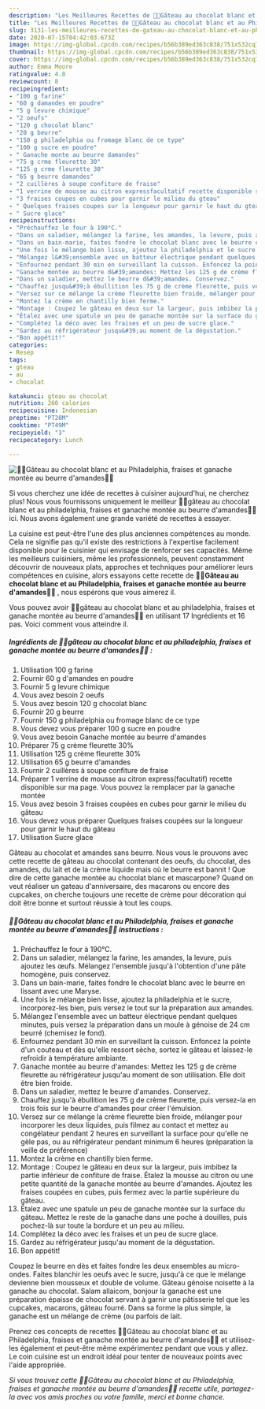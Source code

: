 ```yaml
---
description: "Les Meilleures Recettes de 🍰🍓Gâteau au chocolat blanc et au Philadelphia, fraises et ganache montée au beurre d&amp;#39;amandes🍓🍰"
title: "Les Meilleures Recettes de 🍰🍓Gâteau au chocolat blanc et au Philadelphia, fraises et ganache montée au beurre d&amp;#39;amandes🍓🍰"
slug: 3131-les-meilleures-recettes-de-gateau-au-chocolat-blanc-et-au-philadelphia-fraises-et-ganache-montee-au-beurre-d-and-39-amandes
date: 2020-07-15T04:42:03.673Z
image: https://img-global.cpcdn.com/recipes/b56b389ed363c838/751x532cq70/🍰🍓gateau-au-chocolat-blanc-et-au-philadelphia-fraises-et-ganache-montee-au-beurre-damandes🍓🍰-photo-principale-de-la-recette.jpg
thumbnail: https://img-global.cpcdn.com/recipes/b56b389ed363c838/751x532cq70/🍰🍓gateau-au-chocolat-blanc-et-au-philadelphia-fraises-et-ganache-montee-au-beurre-damandes🍓🍰-photo-principale-de-la-recette.jpg
cover: https://img-global.cpcdn.com/recipes/b56b389ed363c838/751x532cq70/🍰🍓gateau-au-chocolat-blanc-et-au-philadelphia-fraises-et-ganache-montee-au-beurre-damandes🍓🍰-photo-principale-de-la-recette.jpg
author: Emma Moore
ratingvalue: 4.8
reviewcount: 8
recipeingredient:
- "100 g farine"
- "60 g damandes en poudre"
- "5 g levure chimique"
- "2 oeufs"
- "120 g chocolat blanc"
- "20 g beurre"
- "150 g philadelphia ou fromage blanc de ce type"
- "100 g sucre en poudre"
- " Ganache monte au beurre damandes"
- "75 g crme fleurette 30"
- "125 g crme fleurette 30"
- "65 g beurre damandes"
- "2 cuillères à soupe confiture de fraise"
- "1 verrine de mousse au citron expressfacultatif recette disponible sur ma page Vous pouvez la remplacer par la ganache monte"
- "3 fraises coupes en cubes pour garnir le milieu du gteau"
- " Quelques fraises coupes sur la longueur pour garnir le haut du gteau"
- " Sucre glace"
recipeinstructions:
- "Préchauffez le four à 190°C."
- "Dans un saladier, mélangez la farine, les amandes, la levure, puis ajoutez les œufs. Mélangez l&#39;ensemble jusqu&#39;à l&#39;obtention d&#39;une pâte homogène, puis conservez."
- "Dans un bain-marie, faites fondre le chocolat blanc avec le beurre en lissant avec une Maryse."
- "Une fois le mélange bien lisse, ajoutez la philadelphia et le sucre, incorporez-les bien, puis versez le tout sur la préparation aux amandes."
- "Mélangez l&#39;ensemble avec un batteur électrique pendant quelques minutes, puis versez la préparation dans un moule à génoise de 24 cm beurré (chemisez le fond)."
- "Enfournez pendant 30 min en surveillant la cuisson. Enfoncez la pointe d&#39;un couteau et dès qu&#39;elle ressort sèche, sortez le gâteau et laissez-le refroidir à température ambiante."
- "Ganache montée au beurre d&#39;amandes: Mettez les 125 g de crème fleurette au réfrigérateur jusqu&#39;au moment de son utilisation. Elle doit être bien froide."
- "Dans un saladier, mettez le beurre d&#39;amandes. Conservez."
- "Chauffez jusqu&#39;à ébullition les 75 g de crème fleurette, puis versez-la en trois fois sur le beurre d&#39;amandes pour créer l&#39;émulsion."
- "Versez sur ce mélange la crème fleurette bien froide, mélanger pour incorporer les deux liquides, puis filmez au contact et mettez au congélateur pendant 2 heures en surveillant la surface pour qu&#39;elle ne gèle pas, ou au réfrigérateur pendant minimum 6 heures (préparation la veille de préférence)"
- "Montez la crème en chantilly bien ferme."
- "Montage : Coupez le gâteau en deux sur la largeur, puis imbibez la partie inférieur de confiture de fraise. Étalez la mousse au citron ou une petite quantité de la ganache montée au beurre d&#39;amandes. Ajoutez les fraises coupées en cubes, puis fermez avec la partie supérieure du gâteau."
- "Étalez avec une spatule un peu de ganache montée sur la surface du gâteau. Mettez le reste de la ganache dans une poche à douilles, puis pochez-là sur toute la bordure et un peu au milieu."
- "Complétez la déco avec les fraises et un peu de sucre glace."
- "Gardez au réfrigérateur jusqu&#39;au moment de la dégustation."
- "Bon appétit!"
categories:
- Resep
tags:
- gteau
- au
- chocolat

katakunci: gteau au chocolat 
nutrition: 260 calories
recipecuisine: Indonesian
preptime: "PT28M"
cooktime: "PT49M"
recipeyield: "3"
recipecategory: Lunch

---
```



![🍰🍓Gâteau au chocolat blanc et au Philadelphia, fraises et ganache montée au beurre d&#39;amandes🍓🍰](https://img-global.cpcdn.com/recipes/b56b389ed363c838/751x532cq70/🍰🍓gateau-au-chocolat-blanc-et-au-philadelphia-fraises-et-ganache-montee-au-beurre-damandes🍓🍰-photo-principale-de-la-recette.jpg)

Si vous cherchez une idée de recettes à cuisiner aujourd'hui, ne cherchez plus! Nous vous fournissons uniquement le meilleur 🍰🍓gâteau au chocolat blanc et au philadelphia, fraises et ganache montée au beurre d&#39;amandes🍓🍰 ici. Nous avons également une grande variété de recettes à essayer.

La cuisine est peut-être l'une des plus anciennes compétences au monde. Cela ne signifie pas qu'il existe des restrictions à l'expertise facilement disponible pour le cuisinier qui envisage de renforcer ses capacités. Même les meilleurs cuisiniers, même les professionnels, peuvent constamment découvrir de nouveaux plats, approches et techniques pour améliorer leurs compétences en cuisine, alors essayons cette recette de <strong> 🍰🍓Gâteau au chocolat blanc et au Philadelphia, fraises et ganache montée au beurre d&#39;amandes🍓🍰 </strong>, nous espérons que vous aimerez il.

<!--inarticleads1-->

Vous pouvez avoir 🍰🍓gâteau au chocolat blanc et au philadelphia, fraises et ganache montée au beurre d&#39;amandes🍓🍰 en utilisant 17 Ingrédients et 16 pas. Voici comment vous atteindre il.

##### Ingrédients de 🍰🍓gâteau au chocolat blanc et au philadelphia, fraises et ganache montée au beurre d&#39;amandes🍓🍰 :

1. Utilisation 100 g farine
1. Fournir 60 g d&#39;amandes en poudre
1. Fournir 5 g levure chimique
1. Vous avez besoin 2 oeufs
1. Vous avez besoin 120 g chocolat blanc
1. Fournir 20 g beurre
1. Fournir 150 g philadelphia ou fromage blanc de ce type
1. Vous devez vous préparer 100 g sucre en poudre
1. Vous avez besoin  Ganache montée au beurre d&#39;amandes
1. Préparer 75 g crème fleurette 30%
1. Utilisation 125 g crème fleurette 30%
1. Utilisation 65 g beurre d&#39;amandes
1. Fournir 2 cuillères à soupe confiture de fraise
1. Préparer 1 verrine de mousse au citron express(facultatif) recette disponible sur ma page. Vous pouvez la remplacer par la ganache montée
1. Vous avez besoin 3 fraises coupées en cubes pour garnir le milieu du gâteau
1. Vous devez vous préparer  Quelques fraises coupées sur la longueur pour garnir le haut du gâteau
1. Utilisation  Sucre glace


Gâteau au chocolat et amandes sans beurre. Nous vous le prouvons avec cette recette de gâteau au chocolat contenant des oeufs, du chocolat, des amandes, du lait et de la crème liquide mais où le beurre est bannit ! Que dire de cette ganache montée au chocolat blanc et mascarpone? Quand on veut réaliser un gateau d&#39;anniversaire, des macarons ou encore des cupcakes, on cherche toujours une recette de crème pour décoration qui doit être bonne et surtout réussie à tout les coups. 

<!--inarticleads2-->

##### 🍰🍓Gâteau au chocolat blanc et au Philadelphia, fraises et ganache montée au beurre d&#39;amandes🍓🍰 instructions :

1. Préchauffez le four à 190°C.
1. Dans un saladier, mélangez la farine, les amandes, la levure, puis ajoutez les œufs. Mélangez l&#39;ensemble jusqu&#39;à l&#39;obtention d&#39;une pâte homogène, puis conservez.
1. Dans un bain-marie, faites fondre le chocolat blanc avec le beurre en lissant avec une Maryse.
1. Une fois le mélange bien lisse, ajoutez la philadelphia et le sucre, incorporez-les bien, puis versez le tout sur la préparation aux amandes.
1. Mélangez l&#39;ensemble avec un batteur électrique pendant quelques minutes, puis versez la préparation dans un moule à génoise de 24 cm beurré (chemisez le fond).
1. Enfournez pendant 30 min en surveillant la cuisson. Enfoncez la pointe d&#39;un couteau et dès qu&#39;elle ressort sèche, sortez le gâteau et laissez-le refroidir à température ambiante.
1. Ganache montée au beurre d&#39;amandes: Mettez les 125 g de crème fleurette au réfrigérateur jusqu&#39;au moment de son utilisation. Elle doit être bien froide.
1. Dans un saladier, mettez le beurre d&#39;amandes. Conservez.
1. Chauffez jusqu&#39;à ébullition les 75 g de crème fleurette, puis versez-la en trois fois sur le beurre d&#39;amandes pour créer l&#39;émulsion.
1. Versez sur ce mélange la crème fleurette bien froide, mélanger pour incorporer les deux liquides, puis filmez au contact et mettez au congélateur pendant 2 heures en surveillant la surface pour qu&#39;elle ne gèle pas, ou au réfrigérateur pendant minimum 6 heures (préparation la veille de préférence)
1. Montez la crème en chantilly bien ferme.
1. Montage : Coupez le gâteau en deux sur la largeur, puis imbibez la partie inférieur de confiture de fraise. Étalez la mousse au citron ou une petite quantité de la ganache montée au beurre d&#39;amandes. Ajoutez les fraises coupées en cubes, puis fermez avec la partie supérieure du gâteau.
1. Étalez avec une spatule un peu de ganache montée sur la surface du gâteau. Mettez le reste de la ganache dans une poche à douilles, puis pochez-là sur toute la bordure et un peu au milieu.
1. Complétez la déco avec les fraises et un peu de sucre glace.
1. Gardez au réfrigérateur jusqu&#39;au moment de la dégustation.
1. Bon appétit!


Coupez le beurre en dès et faites fondre les deux ensembles au micro-ondes. Faites blanchir les oeufs avec le sucre, jusqu&#39;à ce que le mélange devienne bien mousseux et double de volume. Gâteau génoise noisette à la ganache au chocolat. Salam allaicom, bonjour la ganache est une préparation épaisse de chocolat servant à garnir une pâtisserie tel que les cupcakes, macarons, gâteau fourré. Dans sa forme la plus simple, la ganache est un mélange de crème (ou parfois de lait. 

<!--inarticleads1-->

<p>
Prenez ces concepts de recettes 🍰🍓Gâteau au chocolat blanc et au Philadelphia, fraises et ganache montée au beurre d&#39;amandes🍓🍰 et utilisez-les également et peut-être même expérimentez pendant que vous y allez. Le coin cuisine est un endroit idéal pour tenter de nouveaux points avec l'aide appropriée.
</p>

<p>
<i>Si vous trouvez cette 🍰🍓Gâteau au chocolat blanc et au Philadelphia, fraises et ganache montée au beurre d&#39;amandes🍓🍰 recette utile, partagez-la avec vos amis proches ou votre famille, merci et bonne chance.</i>
</p>
